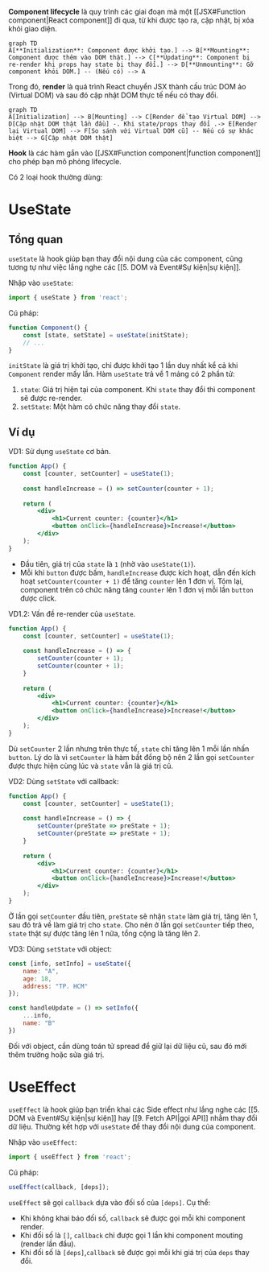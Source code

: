 
**Component lifecycle** là quy trình các giai đoạn mà một [[JSX#Function component|React component]] đi qua, từ khi được tạo ra, cập nhật, bị xóa khỏi giao diện.
```mermaid
graph TD
A[**Initialization**: Component được khởi tạo.] --> B[**Mounting**: Component được thêm vào DOM thật.] --> C[**Updating**: Component bị re-render khi props hay state bị thay đổi.] --> D[**Unmounting**: Gỡ component khỏi DOM.] -- (Nếu có) --> A
```
Trong đó, **render** là quá trình React chuyển JSX thành cấu trúc DOM ảo (Virtual DOM) và sau đó cập nhật DOM thực tế nếu có thay đổi.
```mermaid
graph TD
A[Initialization] --> B[Mounting] --> C[Render để tạo Virtual DOM] --> D[Cập nhật DOM thật lần đầu] -. Khi state/props thay đổi .-> E[Render lại Virtual DOM] --> F[So sánh với Virtual DOM cũ] -- Nếu có sự khác biệt --> G[Cập nhật DOM thật]
```


**Hook** là các hàm gắn vào [[JSX#Function component|function component]] cho phép bạn mô phỏng lifecycle.

Có 2 loại hook thường dùng:

# UseState

## Tổng quan

`useState` là hook giúp bạn thay đổi nội dung của các component, cũng tương tự như việc lắng nghe các [[5. DOM và Event#Sự kiện|sự kiện]].

Nhập vào `useState`:
```jsx
import { useState } from 'react';
```

Cú pháp:
```jsx
function Component() {
	const [state, setState] = useState(initState);
	// ...
}
```
`initState` là giá trị khởi tạo, chỉ được khởi tạo 1 lần duy nhất kể cả khi `Component` render mấy lần.
Hàm `useState` trả về 1 mảng có 2 phần tử:
1. `state`: Giá trị hiện tại của component. Khi `state` thay đổi thì component sẽ được re-render.
2. `setState`: Một hàm có chức năng thay đổi `state`. 

## Ví dụ

VD1: Sử dụng `useState` cơ bản.
```jsx
function App() {
	const [counter, setCounter] = useState(1);
	
	const handleIncrease = () => setCounter(counter + 1);
	
	return (
		<div>
			<h1>Current counter: {counter}</h1>
			<button onClick={handleIncrease}>Increase!</button>
		</div>
	);
}
```
- Đầu tiên, giá trị của `state` là `1` (nhờ vào `useState(1)`).
- Mỗi khi `button` được bấm, `handleIncrease` được kích hoạt, dẫn đến kích hoạt `setCounter(counter + 1)` để tăng `counter` lên 1 đơn vị.
Tóm lại, component trên có chức năng tăng `counter` lên 1 đơn vị mỗi lần `button` được click.

VD1.2: Vấn đề re-render của `useState`.
```jsx
function App() {
	const [counter, setCounter] = useState(1);
	
	const handleIncrease = () => {
		setCounter(counter + 1);
		setCounter(counter + 1);
	}
	
	return (
		<div>
			<h1>Current counter: {counter}</h1>
			<button onClick={handleIncrease}>Increase!</button>
		</div>
	);
}
```
Dù `setCounter` 2 lần nhưng trên thực tế, `state` chỉ tăng lên 1 mỗi lần nhấn `button`. Lý do là vì `setCounter` là hàm bất đồng bộ nên 2 lần gọi `setCounter` được thực hiện cùng lúc và `state` vẫn là giá trị cũ.

VD2: Dùng `setState` với callback:
```jsx
function App() {
	const [counter, setCounter] = useState(1);
	
	const handleIncrease = () => {
		setCounter(preState => preState + 1);
		setCounter(preState => preState + 1);
	}
	
	return (
		<div>
			<h1>Current counter: {counter}</h1>
			<button onClick={handleIncrease}>Increase!</button>
		</div>
	);
}
```
Ở lần gọi `setCounter` đầu tiên, `preState` sẽ nhận `state` làm giá trị, tăng lên 1, sau đó trả về làm giá trị cho `state`. Cho nên ở lần gọi `setCounter` tiếp theo, `state` thật sự được tăng lên 1 nữa, tổng cộng là tăng lên 2.

VD3: Dùng `setState` với object:
```jsx
const [info, setInfo] = useState({
	name: "A",
	age: 18,
	address: "TP. HCM"
});

const handleUpdate = () => setInfo({
	...info,
	name: "B"
})
```
Đối với object, cần dùng toán tử spread để giữ lại dữ liệu cũ, sau đó mới thêm trường hoặc sửa giá trị.

# UseEffect

`useEffect` là hook giúp bạn triển khai các Side effect như lắng nghe các [[5. DOM và Event#Sự kiện|sự kiện]] hay [[9. Fetch API|gọi API]] nhằm thay đổi dữ liệu. Thường kết hợp với `useState` để thay đổi nội dung của component.

Nhập vào `useEffect`:
```jsx
import { useEffect } from 'react';
```

Cú pháp:
```jsx
useEffect(callback, [deps]);
```
`useEffect` sẽ gọi `callback` dựa vào đối số của `[deps]`. Cụ thể:
- Khi không khai báo đối số, `callback` sẽ được gọi mỗi khi component render.
- Khi đối số là `[]`, `callback` chỉ được gọi 1 lần khi component mouting (render lần đầu).
- Khi đối số là `[deps]`,`callback` sẽ được gọi mỗi khi giá trị của `deps` thay đổi.
